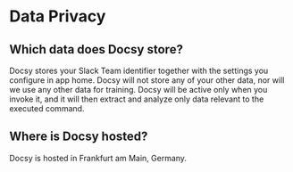 # Data Privacy

## Which data does Docsy store?
Docsy stores your Slack Team identifier together with the settings you configure in app home. Docsy will not store any of your other data, nor will we use any other data for training. Docsy will be active only when you invoke it, and it will then extract and analyze only data relevant to the executed command.

## Where is Docsy hosted?
Docsy is hosted in Frankfurt am Main, Germany.
